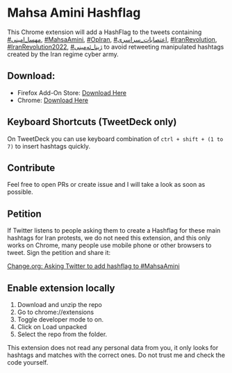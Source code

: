 # Mahsa Amini Hashflag

This Chrome extension will add a HashFlag to the tweets containing [#مهسا_امینی](https://twitter.com/hashtag/%D9%85%D9%87%D8%B3%D8%A7_%D8%A7%D9%85%DB%8C%D9%86%DB%8C?src=hashtag_click), [#MahsaAmini](https://twitter.com/search?q=%23MahsaAmini&src=typed_query), [#OpIran](https://twitter.com/hashtag/OpIran?src=hashtag_click), [#اعتصابات_سراسری](https://twitter.com/hashtag/%D8%A7%D8%B9%D8%AA%D8%B5%D8%A7%D8%A8%D8%A7%D8%AA_%D8%B3%D8%B1%D8%A7%D8%B3%D8%B1%DB%8C?src=hashtag_click), [#IranRevolution](https://twitter.com/hashtag/IranRevolution?src=hashtag_click), [#IranRevolution2022](https://twitter.com/hashtag/IranRevolution?src=hashtag_click), [#ژینا_ئه‌مینی](https://twitter.com/hashtag/%DA%98%DB%8C%D9%86%D8%A7_%D8%A6%D9%87%E2%80%8C%D9%85%DB%8C%D9%86%DB%8C?src=hashtag_click) to avoid retweeting manipulated hashtags created by the Iran regime cyber army.

## Download: 

- Firefox Add-On Store: [Download Here](https://addons.mozilla.org/en-US/firefox/addon/mahsaamini-hashflag/)
- Chrome: [Download Here](https://chrome.google.com/webstore/detail/mahsaamini-hashflag-iran/mbejcclbkolffjchoiiipmllifhjjcme)


## Keyboard Shortcuts (TweetDeck only)

On TweetDeck you can use keyboard combination of `ctrl + shift + (1 to 7)` to insert hashtags quickly. 

## Contribute

Feel free to open PRs or create issue and I will take a look as soon as possible.

## Petition

If Twitter listens to people asking them to create a Hashflag for these main hashtags for Iran protests, we do not need this extension, and this only works on Chrome, many people use mobile phone or other browsers to tweet. Sign the petition and share it: 

[Change.org: Asking Twitter to add hashflag to #MahsaAmini](https://www.change.org/p/asking-twitter-to-add-a-hashflag-to-%D9%85%D9%87%D8%B3%D8%A7-%D8%A7%D9%85%DB%8C%D9%86%DB%8C-mahsaamini-and-stop-hijacked-hashtags)

## Enable extension locally

1. Download and unzip the repo
2. Go to chrome://extensions
3. Toggle developer mode to on.
4. Click on Load unpacked
5. Select the repo from the folder. 

This extension does not read any personal data from you, it only looks for hashtags and matches with the correct ones. Do not trust me and check the code yourself.
